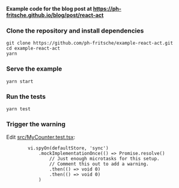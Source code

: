 **Example code for the blog post at https://ph-fritsche.github.io/blog/post/react-act**

### Clone the repository and install dependencies
```
git clone https://github.com/ph-fritsche/example-react-act.git
cd example-react-act
yarn
```

### Serve the example
```
yarn start
```

### Run the tests
```
yarn test
```

### Trigger the warning

Edit [src/MyCounter.test.tsx](https://github.com/ph-fritsche/example-react-act/blob/main/src/MyCounter.test.tsx#L15-L18):
```tsx
        vi.spyOn(defaultStore, 'sync')
            .mockImplementationOnce(() => Promise.resolve()
                // Just enough microtasks for this setup.
                // Comment this out to add a warning.
                .then(() => void 0)
                .then(() => void 0)
            )
```